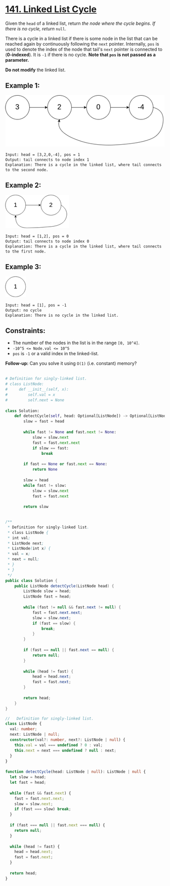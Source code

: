 # [141. Linked List Cycle](https://leetcode.com/problems/linked-list-cycle/description/5)

Given the `head` of a linked list, return _the node where the cycle begins_. _If there is no cycle, return_ `null`.

There is a cycle in a linked list if there is some node in the list that can be reached again by continuously following the `next` pointer. Internally, `pos` is used to denote the index of the node that tail's `next` pointer is connected to (**0-indexed**). It is `-1` if there is no cycle. **Note that `pos` is not passed as a parameter.**

**Do not modify** the linked list.

## Example 1:

![Example 1](image.png)

```
Input: head = [3,2,0,-4], pos = 1
Output: tail connects to node index 1
Explanation: There is a cycle in the linked list, where tail connects to the second node.
```

## Example 2:

![Example 2](image-1.png)

```
Input: head = [1,2], pos = 0
Output: tail connects to node index 0
Explanation: There is a cycle in the linked list, where tail connects to the first node.
```

## Example 3:

![Example 3](image-2.png)

```
Input: head = [1], pos = -1
Output: no cycle
Explanation: There is no cycle in the linked list.
```

## Constraints:

- The number of the nodes in the list is in the range `[0, 10^4]`.
- `-10^5 <= Node.val <= 10^5`
- `pos` is `-1` or a valid index in the linked-list.

**Follow-up:** Can you solve it using `O(1)` (i.e. constant) memory?

```py

# Definition for singly-linked list.
# class ListNode:
#     def __init__(self, x):
#         self.val = x
#         self.next = None

class Solution:
    def detectCycle(self, head: Optional[ListNode]) -> Optional[ListNode]:
        slow = fast = head

        while fast != None and fast.next != None:
            slow = slow.next
            fast = fast.next.next
            if slow == fast:
                break

        if fast == None or fast.next == None:
            return None

        slow = head
        while fast != slow:
            slow = slow.next
            fast = fast.next

        return slow
```

```java

/**
 * Definition for singly-linked list.
 * class ListNode {
 * int val;
 * ListNode next;
 * ListNode(int x) {
 * val = x;
 * next = null;
 * }
 * }
 */
public class Solution {
    public ListNode detectCycle(ListNode head) {
        ListNode slow = head;
        ListNode fast = head;

        while (fast != null && fast.next != null) {
            fast = fast.next.next;
            slow = slow.next;
            if (fast == slow) {
                break;
            }
        }

        if (fast == null || fast.next == null) {
            return null;
        }

        while (head != fast) {
            head = head.next;
            fast = fast.next;
        }

        return head;
    }
}

```

```ts
//   Definition for singly-linked list.
class ListNode {
  val: number;
  next: ListNode | null;
  constructor(val?: number, next?: ListNode | null) {
    this.val = val === undefined ? 0 : val;
    this.next = next === undefined ? null : next;
  }
}

function detectCycle(head: ListNode | null): ListNode | null {
  let slow = head;
  let fast = head;

  while (fast && fast.next) {
    fast = fast.next.next;
    slow = slow.next;
    if (fast === slow) break;
  }

  if (fast === null || fast.next === null) {
    return null;
  }

  while (head != fast) {
    head = head.next;
    fast = fast.next;
  }

  return head;
}
```
